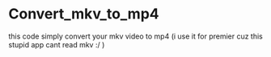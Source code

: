 # Convert_mkv_to_mp4
this code simply convert your mkv video to mp4 (i use it for premier cuz this stupid app cant read mkv :/ )
